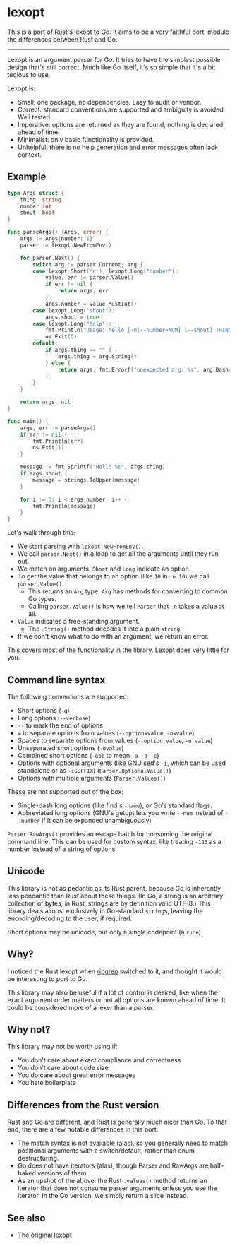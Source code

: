 # lexopt

This is a port of [Rust's lexopt](https://github.com/blyxxyz/lexopt) to Go.
It aims to be a very faithful port, modulo the differences between Rust and
Go.

---

Lexopt is an argument parser for Go. It tries to have the simplest possible
design that's still correct. Much like Go itself, it's so simple that it's a
bit tedious to use.

Lexopt is:
- Small: one package, no dependencies. Easy to audit or vendor.
- Correct: standard conventions are supported and ambiguity is avoided. Well
  tested.
- Imperative: options are returned as they are found, nothing is declared
  ahead of time.
- Minimalist: only basic functionality is provided.
- Unhelpful: there is no help generation and error messages often lack context.

## Example

```go
type Args struct {
	thing  string
	number int
	shout  bool
}

func parseArgs() (Args, error) {
	args := Args{number: 1}
	parser := lexopt.NewFromEnv()

	for parser.Next() {
		switch arg := parser.Current; arg {
		case lexopt.Short('n'), lexopt.Long("number"):
			value, err := parser.Value()
			if err != nil {
				return args, err
			}
			args.number = value.MustInt()
		case lexopt.Long("shout"):
			args.shout = true
		case lexopt.Long("help"):
			fmt.Println("Usage: hello [-n|--number=NUM] [--shout] THING")
			os.Exit(0)
		default:
			if args.thing == "" {
				args.thing = arg.String()
			} else {
				return args, fmt.Errorf("unexpected arg: %s", arg.DashedString())
			}
		}
	}

	return args, nil
}

func main() {
	args, err := parseArgs()
	if err != nil {
		fmt.Println(err)
		os.Exit(1)
	}

	message := fmt.Sprintf("Hello %s", args.thing)
	if args.shout {
		message = strings.ToUpper(message)
	}

	for i := 0; i < args.number; i++ {
		fmt.Println(message)
	}
}
```

Let's walk through this:
- We start parsing with `lexopt.NewFromEnv()`.
- We call `parser.Next()` in a loop to get all the arguments until they run out.
- We match on arguments. `Short` and `Long` indicate an option.
- To get the value that belongs to an option (like `10` in `-n 10`) we call `parser.Value()`.
  - This returns an `Arg` type. `Arg` has methods for converting to common Go
    types.
  - Calling `parser.Value()` is how we tell `Parser` that `-n` takes a value at all.
- `Value` indicates a free-standing argument.
    - The `.String()` method decodes it into a plain `string`.
- If we don't know what to do with an argument, we return an error.

This covers most of the functionality in the library. Lexopt does very little for you.

## Command line syntax

The following conventions are supported:
- Short options (`-q`)
- Long options (`--verbose`)
- `--` to mark the end of options
- `=` to separate options from values (`--option=value`, `-o=value`)
- Spaces to separate options from values (`--option value`, `-o value`)
- Unseparated short options (`-ovalue`)
- Combined short options (`-abc` to mean `-a -b -c`)
- Options with optional arguments (like GNU sed's `-i`, which can be used standalone or as `-iSUFFIX`) (`Parser.OptionalValue()`)
- Options with multiple arguments (`Parser.Values()`)

These are not supported out of the box:
- Single-dash long options (like find's `-name`), or Go's standard flags.
- Abbreviated long options (GNU's getopt lets you write `--num` instead of `--number` if it can be expanded unambiguously)

`Parser.RawArgs()` provides an escape hatch for consuming the original command
line. This can be used for custom syntax, like treating `-123` as a number
instead of a string of options.

## Unicode

This library is not as pedantic as its Rust parent, because Go is inherently
less pendantic than Rust about these things. (In Go, a string is an arbitrary
collection of bytes; in Rust, strings are by definition valid UTF-8.) This
library deals almost exclusively in Go-standard `string`s, leaving the
encoding/decoding to the user, if required.

Short options may be unicode, but only a single codepoint (a `rune`).

## Why?

I noticed the Rust lexopt when [ripgrep](https://github.com/BurntSushi/ripgrep)
switched to it, and thought it would be interesting to port to Go.

This library may also be useful if a lot of control is desired, like when the
exact argument order matters or not all options are known ahead of time. It
could be considered more of a lexer than a parser.

## Why not?

This library may not be worth using if:
- You don't care about exact compliance and correctness
- You don't care about code size
- You do care about great error messages
- You hate boilerplate

## Differences from the Rust version

Rust and Go are different, and Rust is generally much nicer than Go. To that
end, there are a few notable differences in this port:

- The match syntax is not available (alas), so you generally need to match
  positional arguments with a switch/default, rather than enum destructuring.
- Go does not have iterators (alas), though Parser and RawArgs are half-baked
  versions of them.
- As an upshot of the above: the Rust `.values()` method returns an iterator
  that does not consume parser arguments unless you use the iterator. In the
  Go version, we simply return a slice instead.

## See also

- [The original lexopt](https://github.com/blyxxyz/lexopt)

